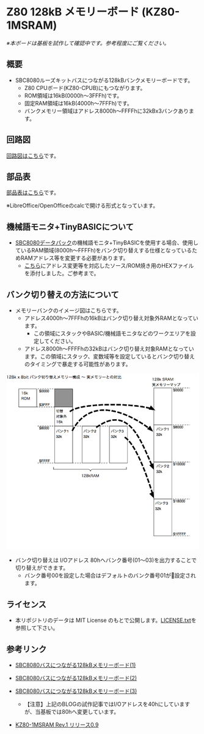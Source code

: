 # Z80 128kB メモリーボード (KZ80-1MSRAM)

*※本ボードは基板を試作して確認中です。参考程度にご覧ください。*

## 概要

- SBC8080ルーズキットバスにつながる128kBバンクメモリーボードです。
  - Z80 CPUボード(KZ80-CPUB)にもつながります。
  - ROM領域は16kB(0000h〜3FFFh)です。
  - 固定RAM領域は16kB(4000h〜7FFFh)です。
  - バンクメモリー領域はアドレス8000h〜FFFFhに32kBx3バンクあります。

## 回路図

[回路図はこちら](image/Z80-1MSRAM.pdf)です。

## 部品表

[部品表はこちら](KiCAD/Z80-1MSRAM.ods)です。

※LibreOffice/OpenOfficeのcalcで開ける形式となっています。

## 機械語モニタ+TinyBASICについて

- [SBC8080データパック](http://www.amy.hi-ho.ne.jp/officetetsu/storage/sbc8080_datapack.zip)の機械語モニタ+TinyBASICを使用する場合、使用しているRAM領域(8000h〜FFFFh)をバンク切り替えする仕様となっているためRAMアドレス等を変更する必要があります。
  - [こちら](MON-TB/)にアドレス変更等を対応したソース/ROM焼き用のHEXファイルを添付しました。ご参考まで。

## バンク切り替えの方法について

- メモリーバンクのイメージ図はこちらです。
  - アドレス4000h〜7FFFhの16kBはバンク切り替え対象外RAMとなっています。
    - この領域にスタックやBASIC/機械語モニタなどのワークエリアを設定してください。
  - アドレス8000h〜FFFFhの32kBはバンク切り替え対象RAMとなっています。この領域にスタック、変数域等を設定しているとバンク切り替えのタイミングで暴走する可能性があります。

![イメージ図](image/mem-image.png)

- バンク切り替えは I/Oアドレス 80hへバンク番号(01〜03)を出力することで切り替えができます。
  - バンク番号00を設定した場合はデフォルトのバンク番号01が設定されます。

## ライセンス

- 本リポジトリのデータは MIT License のもとで公開します。[LICENSE.txt](LICENSE.txt)を参照して下さい。

## 参考リンク

- [SBC8080バスにつながる128kBメモリーボード(1)](https://kuninet.wordpress.com/2018/08/11/sbc8080バスにつながる128kbメモリーボード1/)
- [SBC8080バスにつながる128kBメモリーボード(2)](https://kuninet.wordpress.com/2018/08/12/sbc8080バスにつながる128kbメモリーボード2/)
- [SBC8080バスにつながる128kBメモリーボード(3)](https://kuninet.wordpress.com/2018/08/13/sbc8080バスにつながる128kbメモリーボード3/)
  - 【注意】上記のBLOGの試作記事ではI/Oアドレスを40hにしていますが、当基板では80hへ変更しています。
  
- [KZ80-1MSRAM Rev.1 リリース0.9](https://kuninet.wordpress.com/2018/10/21/kz80-1msram-rev-1-%e3%83%aa%e3%83%aa%e3%83%bc%e3%82%b90-9/)
